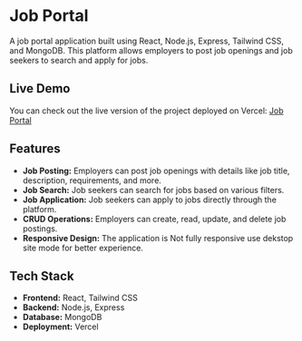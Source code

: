 # Job Portal

A job portal application built using React, Node.js, Express, Tailwind CSS, and MongoDB. This platform allows employers to post job openings and job seekers to search and apply for jobs.

## Live Demo

You can check out the live version of the project deployed on Vercel: [Job Portal](https://job-portal-clien.vercel.app/)

## Features

- **Job Posting:** Employers can post job openings with details like job title, description, requirements, and more.
- **Job Search:** Job seekers can search for jobs based on various filters.
- **Job Application:** Job seekers can apply to jobs directly through the platform.
- **CRUD Operations:** Employers can create, read, update, and delete job postings.
- **Responsive Design:** The application is Not fully responsive use dekstop site mode for better experience.

## Tech Stack

- **Frontend:** React, Tailwind CSS
- **Backend:** Node.js, Express
- **Database:** MongoDB
- **Deployment:** Vercel

